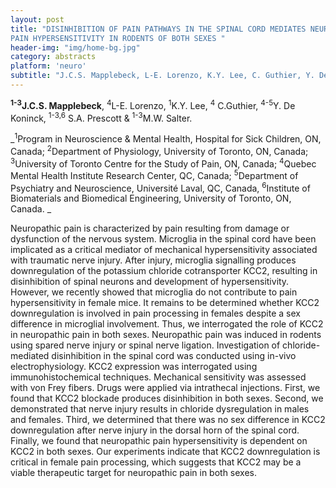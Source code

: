```yaml
---
layout: post
title: "DISINHIBITION OF PAIN PATHWAYS IN THE SPINAL CORD MEDIATES NEUROPATHIC
PAIN HYPERSENSITIVITY IN RODENTS OF BOTH SEXES "
header-img: "img/home-bg.jpg"
category: abstracts
platform: 'neuro'
subtitle: "J.C.S. Mapplebeck, L-E. Lorenzo, K.Y. Lee, C. Guthier, Y. De Koninck, S.A. Prescott & M.W. Salter"
---
```

**<sup>1-3</sup>J.C.S. Mapplebeck**, <sup>4</sup>L-E. Lorenzo, <sup>1</sup>K.Y. Lee, <sup>4</sup> C.Guthier, <sup>4-5</sup>Y. De Koninck, <sup>1-3,6</sup> S.A. Prescott & <sup>1-3</sup>M.W. Salter.

_<sup>1</sup>Program in Neuroscience & Mental Health, Hospital for Sick Children,
ON, Canada; <sup>2</sup>Department of Physiology, University of Toronto, ON,
Canada; <sup>3</sup>University of Toronto Centre for the Study of Pain, ON,
Canada; <sup>4</sup>Quebec Mental Health Institute Research Center, QC, Canada;
<sup>5</sup>Department of Psychiatry and Neuroscience, Université Laval, QC,
Canada, <sup>6</sup>Institute of Biomaterials and Biomedical Engineering,
University of Toronto, ON, Canada. _

Neuropathic pain is characterized by pain resulting from damage or
dysfunction of the nervous system. Microglia in the spinal cord have
been implicated as a critical mediator of mechanical hypersensitivity
associated with traumatic nerve injury. After injury, microglia
signalling produces downregulation of the potassium chloride
cotransporter KCC2, resulting in disinhibition of spinal neurons and
development of hypersensitivity. However, we recently showed that
microglia do not contribute to pain hypersensitivity in female mice. It
remains to be determined whether KCC2 downregulation is involved in pain
processing in females despite a sex difference in microglial
involvement. Thus, we interrogated the role of KCC2 in neuropathic pain
in both sexes. Neuropathic pain was induced in rodents using spared
nerve injury or spinal nerve ligation. Investigation of
chloride-mediated disinhibition in the spinal cord was conducted using
in-vivo electrophysiology. KCC2 expression was interrogated using
immunohistochemical techniques. Mechanical sensitivity was assessed with
von Frey fibers. Drugs were applied via intrathecal injections. First,
we found that KCC2 blockade produces disinhibition in both sexes.
Second, we demonstrated that nerve injury results in chloride
dysregulation in males and females. Third, we determined that there was
no sex difference in KCC2 downregulation after nerve injury in the
dorsal horn of the spinal cord. Finally, we found that neuropathic pain
hypersensitivity is dependent on KCC2 in both sexes. Our experiments
indicate that KCC2 downregulation is critical in female pain processing,
which suggests that KCC2 may be a viable therapeutic target for
neuropathic pain in both sexes.
